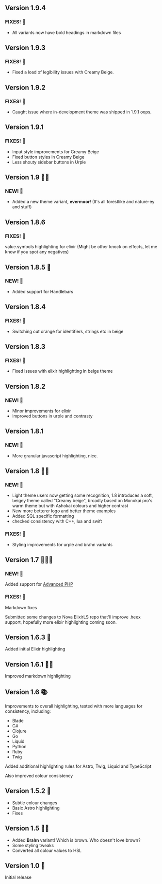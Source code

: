 ## Version 1.9.4

### FIXES! 🐞

- All variants now have bold headings in markdown files

## Version 1.9.3

### FIXES! 🐞

- Fixed a load of legibility issues with Creamy Beige.

## Version 1.9.2

### FIXES! 🐞

- Caught issue where in-development theme was shipped in 1.9.1 oops.

## Version 1.9.1

### FIXES! 🐞

- Input style improvements for Creamy Beige
- Fixed button styles in Creamy Beige
- Less shouty sidebar buttons in Urple

## Version 1.9 🌳🌳

### NEW! 🌟

- Added a new theme variant, **evermoor**! (It's all forestlike and nature-ey and stuff)

## Version 1.8.6

### FIXES! 🐞

value.symbols highlighting for elixir (Might be other knock on effects, let me know if you spot any negatives)

## Version 1.8.5 🧔

### NEW! 🌟

- Added support for Handlebars

## Version 1.8.4

### FIXES! 🐞

- Switching out orange for identifiers, strings etc in beige

## Version 1.8.3

### FIXES! 🐞

- Fixed issues with elixir highlighting in beige theme

## Version 1.8.2

### NEW! 🌟

- Minor improvements for elixir
- Improved buttons in urple and contrasty

## Version 1.8.1

### NEW! 🌟

- More granular javascript highlighting, nice.

## Version 1.8 🥛👞

### NEW! 🌟

- Light theme users now getting some recognition, 1.8 introduces a soft, beigey theme called "Creamy beige", broadly based on Monokai pro's warm theme but with Ashokai colours and higher contrast
- New more betterer logo and better theme examples
- Added SQL specific formatting
- checked consistency with C++, lua and swift

### FIXES! 🐞

- Styling improvements for urple and brahn variants

## Version 1.7 🐘🐘🐘

### NEW! 🌟

Added support for [Advanced PHP](https://extensions.panic.com/extensions/dennisosaj/dennisosaj.advancedPHP/)

### FIXES! 🐞

Markdown fixes

Submitted some changes to Nova ElixirLS repo that'll improve .heex support, hopefully more elixir highlighting coming soon.

## Version 1.6.3 🔮

Added initial Elixir highlighting

## Version 1.6.1 ✍🏾

Improved markdown highlighting

## Version 1.6 📚

Improvements to overall highlighting, tested with more languages for consistency, including:

- Blade
- C#
- Clojure
- Go
- Liquid
- Python
- Ruby
- Twig

Added additional highlighting rules for Astro, Twig, Liquid and TypeScript

Also improved colour consistency

## Version 1.5.2 🚀

- Subtle colour changes
- Basic Astro highlighting
- Fixes

## Version 1.5 👍🏾

- Added **Brahn** variant! Which is brown. Who doesn't love brown?
- Some styling tweaks
- Converted all colour values to HSL

## Version 1.0 🎉

Initial release
